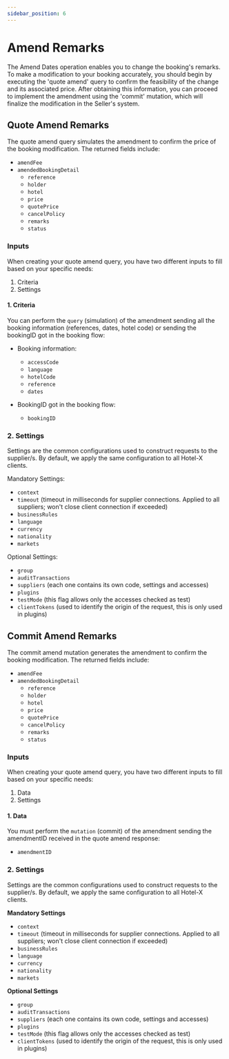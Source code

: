 ```yaml
---
sidebar_position: 6
---
```


# Amend Remarks

The Amend Dates operation enables you to change the booking's remarks. To make a modification to your booking accurately, you should begin by executing the 'quote amend' query to confirm the feasibility of the change and its associated price. After obtaining this information, you can proceed to implement the amendment using the 'commit' mutation, which will finalize the modification in the Seller's system.

## Quote Amend Remarks

The quote amend query simulates the amendment to confirm the price of the booking modification. The returned fields include:

* `amendFee`
* `amendedBookingDetail`
   * `reference`
   * `holder`
   * `hotel`
   * `price`
   * `quotePrice`
   * `cancelPolicy`
   * `remarks`
   * `status`

### Inputs

When creating your quote amend query, you have two different inputs to fill based on your specific needs:

1. Criteria
2. Settings

#### 1. Criteria 

You can perform the `query` (simulation) of the amendment sending all the booking information (references, dates, hotel code) or sending the bookingID got in the booking flow:

* Booking information:
   * `accessCode`
   * `language`
   * `hotelCode`
   * `reference`
   * `dates`

* BookingID got in the booking flow:
   * `bookingID`


### 2. Settings 

Settings are the common configurations used to construct requests to the supplier/s. By default, we apply the same configuration to all Hotel-X clients.

Mandatory Settings:
* `context`
* `timeout` (timeout in milliseconds for supplier connections. Applied to all suppliers; won't close client connection if exceeded)
* `businessRules`
* `language`
* `currency`
* `nationality`
* `markets`

Optional Settings:
* `group`
* `auditTransactions`
* `suppliers` (each one contains its own code, settings and accesses)
* `plugins`
* `testMode` (this flag allows only the accesses checked as test)
* `clientTokens` (used to identify the origin of the request, this is only used in plugins)



## Commit Amend Remarks 

The commit amend mutation generates the amendment to confirm the booking modification. The returned fields include:

* `amendFee`
* `amendedBookingDetail`
   * `reference`
   * `holder`
   * `hotel`
   * `price`
   * `quotePrice`
   * `cancelPolicy`
   * `remarks`
   * `status`


### Inputs

When creating your quote amend query, you have two different inputs to fill based on your specific needs:

1. Data
2. Settings

#### 1. Data 

You must perform the `mutation` (commit) of the amendment sending the amendmentID received in the quote amend response:
* `amendmentID`

### 2. Settings 

Settings are the common configurations used to construct requests to the supplier/s. By default, we apply the same configuration to all Hotel-X clients.

**Mandatory Settings**
* `context`
* `timeout` (timeout in milliseconds for supplier connections. Applied to all suppliers; won't close client connection if exceeded)
* `businessRules`
* `language`
* `currency`
* `nationality`
* `markets`

**Optional Settings**
* `group`
* `auditTransactions`
* `suppliers` (each one contains its own code, settings and accesses)
* `plugins`
* `testMode` (this flag allows only the accesses checked as test)
* `clientTokens` (used to identify the origin of the request, this is only used in plugins)

